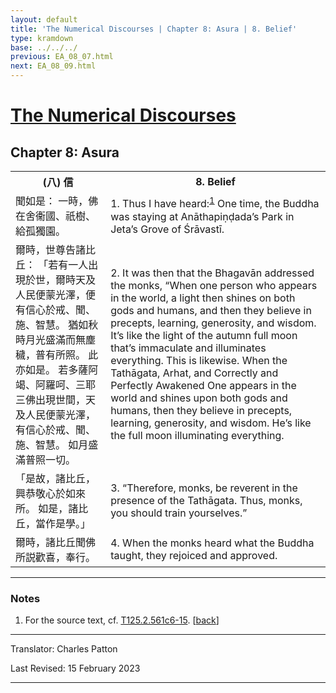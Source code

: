 ```yaml
---
layout: default
title: 'The Numerical Discourses | Chapter 8: Asura | 8. Belief'
type: kramdown
base: ../../../
previous: EA_08_07.html
next: EA_08_09.html
---
```


<h1><a href='../index.html'>The Numerical Discourses</a></h1>
<h2>Chapter 8: Asura</h2>

<table class="trans">
  <th class='ch'>(八) 信</th>
  <th class='en'>8. Belief</th>
  <tr>
    <td class='ch' title='T125.2.561c6'>聞如是： 一時，佛在舍衞國、祇樹、給孤獨園。</td>
    <td id='p1'>1. Thus I have heard:<sup id="ref1"><a href="#n1">1</a></sup> One time, the Buddha was staying at Anāthapiṇḍada’s Park in Jeta’s Grove of Śrāvastī.</td>
  </tr>
  <tr>
    <td class='ch' title='T125.2.561c7'>爾時，世尊告諸比丘： 「若有一人出現於世，爾時天及人民便蒙光澤，便有信心於戒、聞、施、智慧。 猶如秋時月光盛滿而無塵穢，普有所照。 此亦如是。 若多薩阿竭、阿羅呵、三耶三佛出現世間，天及人民便蒙光澤，有信心於戒、聞、施、智慧。 如月盛滿普照一切。</td>
    <td id='p2'>2. It was then that the Bhagavān addressed the monks, “When one person who appears in the world, a light then shines on both gods and humans, and then they believe in precepts, learning, generosity, and wisdom. It’s like the light of the autumn full moon that’s immaculate and illuminates everything. This is likewise. When the Tathāgata, Arhat, and Correctly and Perfectly Awakened One appears in the world and shines upon both gods and humans, then they believe in precepts, learning, generosity, and wisdom. He’s like the full moon illuminating everything.</td>
  </tr>
  <tr>
    <td class='ch' title='T125.2.561c12'>「是故，諸比丘，興恭敬心於如來所。 如是，諸比丘，當作是學。」</td>
    <td id='p3'>3. “Therefore, monks, be reverent in the presence of the Tathāgata. Thus, monks, you should train yourselves.”</td>
  </tr>
  <tr>
    <td class='ch' title='T125.2.561c14'>爾時，諸比丘聞佛所説歡喜，奉行。</td>
    <td id='p4'>4. When the monks heard what the Buddha taught, they rejoiced and approved.</td>
  </tr>
</table>

<hr/>

<h3 id="notes">Notes</h3>

<ol class="notes-list">
<li id="n1"><p>For the source text, cf. <a href="https://cbetaonline.dila.edu.tw/zh/T02n0125_p0561c06" target="_blank">T125.2.561c6-15</a>. [<a href="#ref1">back</a>]</p></li>
</ol>
<hr/>

<p class="translator">Translator: Charles Patton</p>
<p class='revised'>Last Revised: 15 February 2023</p>

<hr/>